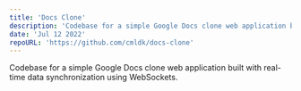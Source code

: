 ```yaml
---
title: 'Docs Clone'
description: 'Codebase for a simple Google Docs clone web application built with real-time data synchronization using WebSockets.'
date: 'Jul 12 2022'
repoURL: 'https://github.com/cmldk/docs-clone'
---
```


Codebase for a simple Google Docs clone web application built with real-time data synchronization using WebSockets.
